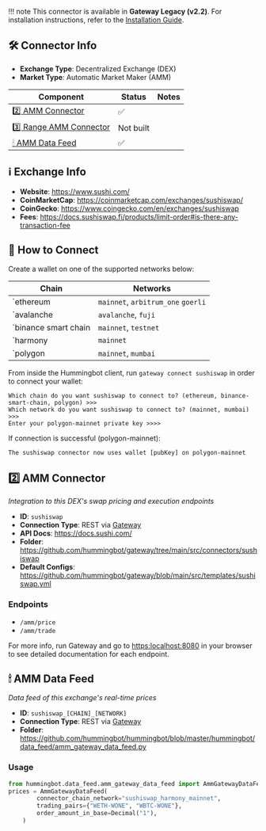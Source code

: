 
!!! note
    This connector is available in **Gateway Legacy (v2.2)**. For installation instructions, refer to the [Installation Guide](../legacy/installation.md).


## 🛠 Connector Info

- **Exchange Type**: Decentralized Exchange (DEX)
- **Market Type**: Automatic Market Maker (AMM)

| Component | Status | Notes | 
| --------- | ------ | ----- |
| [2️⃣ AMM Connector](#2-amm-connector) | ✅ |
| [3️⃣ Range AMM Connector](#3-range-amm-connector) | Not built |
| [🕯 AMM Data Feed](#amm-data-feed) | ✅ |

## ℹ️ Exchange Info

- **Website**: <https://www.sushi.com/>
- **CoinMarketCap**: <https://coinmarketcap.com/exchanges/sushiswap/>
- **CoinGecko**: <https://www.coingecko.com/en/exchanges/sushiswap>
- **Fees**: https://docs.sushiswap.fi/products/limit-order#is-there-any-transaction-fee

## 🔑 How to Connect

Create a wallet on one of the supported networks below:

| Chain | Networks | 
| ----- | -------- |
| `ethereum | `mainnet`, `arbitrum_one` `goerli` 
| `avalanche | `avalanche`, `fuji` 
| `binance smart chain | `mainnet`, `testnet` 
| `harmony | `mainnet` 
| `polygon | `mainnet`, `mumbai` 

From inside the Hummingbot client, run `gateway connect sushiswap` in order to connect your wallet:
 
```
Which chain do you want sushiswap to connect to? (ethereum, binance-smart-chain, polygon) >>> 
Which network do you want sushiswap to connect to? (mainnet, mumbai) >>>
Enter your polygon-mainnet private key >>>>
```

If connection is successful (polygon-mainnet):
```
The sushiswap connector now uses wallet [pubKey] on polygon-mainnet
```


## 2️⃣ AMM Connector
*Integration to this DEX's swap pricing and execution endpoints*

- **ID**: `sushiswap`
- **Connection Type**: REST via [Gateway](/gateway)
- **API Docs**: <https://docs.sushi.com/>
- **Folder**: <https://github.com/hummingbot/gateway/tree/main/src/connectors/sushiswap>
- **Default Configs**: <https://github.com/hummingbot/gateway/blob/main/src/templates/sushiswap.yml>

### Endpoints

- `/amm/price`
- `/amm/trade`


For more info, run Gateway and go to <https:localhost:8080> in your browser to see detailed documentation for each endpoint.

## 🕯 AMM Data Feed
*Data feed of this exchange's real-time prices*

- **ID**: `sushiswap_[CHAIN]_[NETWORK]`
- **Connection Type**: REST via [Gateway](/gateway)
- **Folder**: <https://github.com/hummingbot/hummingbot/blob/master/hummingbot/data_feed/amm_gateway_data_feed.py>

### Usage

```python
from hummingbot.data_feed.amm_gateway_data_feed import AmmGatewayDataFeed
prices = AmmGatewayDataFeed(
        connector_chain_network="sushiswap_harmony_mainnet",
        trading_pairs={"WETH-WONE", "WBTC-WONE"},
        order_amount_in_base=Decimal("1"),
    )
```